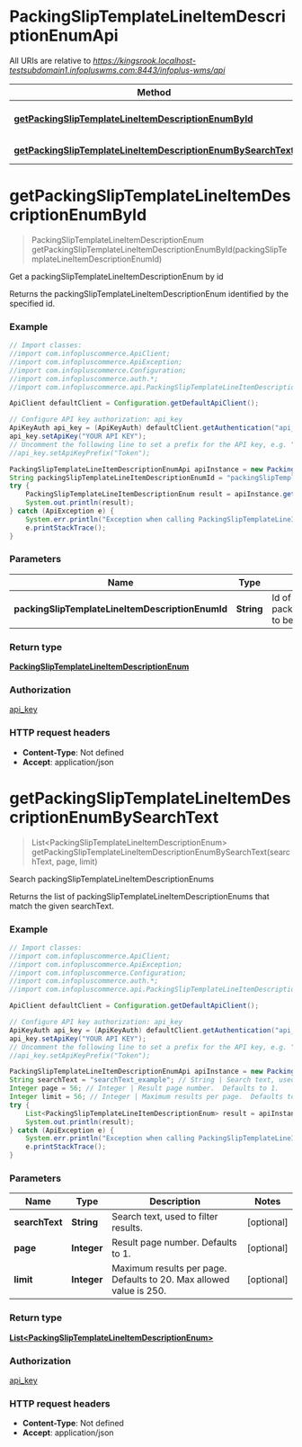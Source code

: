 # PackingSlipTemplateLineItemDescriptionEnumApi

All URIs are relative to *https://kingsrook.localhost-testsubdomain1.infopluswms.com:8443/infoplus-wms/api*

Method | HTTP request | Description
------------- | ------------- | -------------
[**getPackingSlipTemplateLineItemDescriptionEnumById**](PackingSlipTemplateLineItemDescriptionEnumApi.md#getPackingSlipTemplateLineItemDescriptionEnumById) | **GET** /v3.0/packingSlipTemplateLineItemDescriptionEnum/{packingSlipTemplateLineItemDescriptionEnumId} | Get a packingSlipTemplateLineItemDescriptionEnum by id
[**getPackingSlipTemplateLineItemDescriptionEnumBySearchText**](PackingSlipTemplateLineItemDescriptionEnumApi.md#getPackingSlipTemplateLineItemDescriptionEnumBySearchText) | **GET** /v3.0/packingSlipTemplateLineItemDescriptionEnum/search | Search packingSlipTemplateLineItemDescriptionEnums


<a name="getPackingSlipTemplateLineItemDescriptionEnumById"></a>
# **getPackingSlipTemplateLineItemDescriptionEnumById**
> PackingSlipTemplateLineItemDescriptionEnum getPackingSlipTemplateLineItemDescriptionEnumById(packingSlipTemplateLineItemDescriptionEnumId)

Get a packingSlipTemplateLineItemDescriptionEnum by id

Returns the packingSlipTemplateLineItemDescriptionEnum identified by the specified id.

### Example
```java
// Import classes:
//import com.infopluscommerce.ApiClient;
//import com.infopluscommerce.ApiException;
//import com.infopluscommerce.Configuration;
//import com.infopluscommerce.auth.*;
//import com.infopluscommerce.api.PackingSlipTemplateLineItemDescriptionEnumApi;

ApiClient defaultClient = Configuration.getDefaultApiClient();

// Configure API key authorization: api_key
ApiKeyAuth api_key = (ApiKeyAuth) defaultClient.getAuthentication("api_key");
api_key.setApiKey("YOUR API KEY");
// Uncomment the following line to set a prefix for the API key, e.g. "Token" (defaults to null)
//api_key.setApiKeyPrefix("Token");

PackingSlipTemplateLineItemDescriptionEnumApi apiInstance = new PackingSlipTemplateLineItemDescriptionEnumApi();
String packingSlipTemplateLineItemDescriptionEnumId = "packingSlipTemplateLineItemDescriptionEnumId_example"; // String | Id of packingSlipTemplateLineItemDescriptionEnum to be returned.
try {
    PackingSlipTemplateLineItemDescriptionEnum result = apiInstance.getPackingSlipTemplateLineItemDescriptionEnumById(packingSlipTemplateLineItemDescriptionEnumId);
    System.out.println(result);
} catch (ApiException e) {
    System.err.println("Exception when calling PackingSlipTemplateLineItemDescriptionEnumApi#getPackingSlipTemplateLineItemDescriptionEnumById");
    e.printStackTrace();
}
```

### Parameters

Name | Type | Description  | Notes
------------- | ------------- | ------------- | -------------
 **packingSlipTemplateLineItemDescriptionEnumId** | **String**| Id of packingSlipTemplateLineItemDescriptionEnum to be returned. |

### Return type

[**PackingSlipTemplateLineItemDescriptionEnum**](PackingSlipTemplateLineItemDescriptionEnum.md)

### Authorization

[api_key](../README.md#api_key)

### HTTP request headers

 - **Content-Type**: Not defined
 - **Accept**: application/json

<a name="getPackingSlipTemplateLineItemDescriptionEnumBySearchText"></a>
# **getPackingSlipTemplateLineItemDescriptionEnumBySearchText**
> List&lt;PackingSlipTemplateLineItemDescriptionEnum&gt; getPackingSlipTemplateLineItemDescriptionEnumBySearchText(searchText, page, limit)

Search packingSlipTemplateLineItemDescriptionEnums

Returns the list of packingSlipTemplateLineItemDescriptionEnums that match the given searchText.

### Example
```java
// Import classes:
//import com.infopluscommerce.ApiClient;
//import com.infopluscommerce.ApiException;
//import com.infopluscommerce.Configuration;
//import com.infopluscommerce.auth.*;
//import com.infopluscommerce.api.PackingSlipTemplateLineItemDescriptionEnumApi;

ApiClient defaultClient = Configuration.getDefaultApiClient();

// Configure API key authorization: api_key
ApiKeyAuth api_key = (ApiKeyAuth) defaultClient.getAuthentication("api_key");
api_key.setApiKey("YOUR API KEY");
// Uncomment the following line to set a prefix for the API key, e.g. "Token" (defaults to null)
//api_key.setApiKeyPrefix("Token");

PackingSlipTemplateLineItemDescriptionEnumApi apiInstance = new PackingSlipTemplateLineItemDescriptionEnumApi();
String searchText = "searchText_example"; // String | Search text, used to filter results.
Integer page = 56; // Integer | Result page number.  Defaults to 1.
Integer limit = 56; // Integer | Maximum results per page.  Defaults to 20.  Max allowed value is 250.
try {
    List<PackingSlipTemplateLineItemDescriptionEnum> result = apiInstance.getPackingSlipTemplateLineItemDescriptionEnumBySearchText(searchText, page, limit);
    System.out.println(result);
} catch (ApiException e) {
    System.err.println("Exception when calling PackingSlipTemplateLineItemDescriptionEnumApi#getPackingSlipTemplateLineItemDescriptionEnumBySearchText");
    e.printStackTrace();
}
```

### Parameters

Name | Type | Description  | Notes
------------- | ------------- | ------------- | -------------
 **searchText** | **String**| Search text, used to filter results. | [optional]
 **page** | **Integer**| Result page number.  Defaults to 1. | [optional]
 **limit** | **Integer**| Maximum results per page.  Defaults to 20.  Max allowed value is 250. | [optional]

### Return type

[**List&lt;PackingSlipTemplateLineItemDescriptionEnum&gt;**](PackingSlipTemplateLineItemDescriptionEnum.md)

### Authorization

[api_key](../README.md#api_key)

### HTTP request headers

 - **Content-Type**: Not defined
 - **Accept**: application/json

